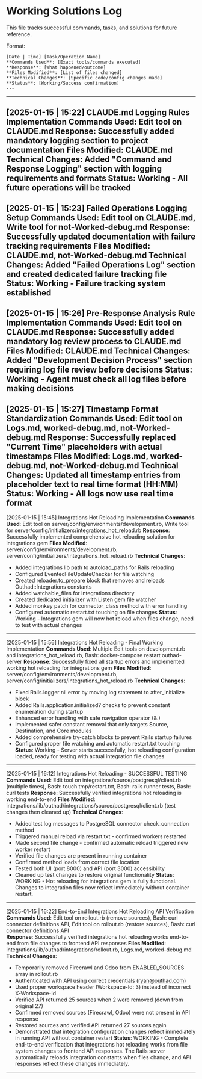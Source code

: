 # Working Solutions Log

This file tracks successful commands, tasks, and solutions for future reference.

Format: 
```
[Date | Time] [Task/Operation Name]
**Commands Used**: [Exact tools/commands executed]
**Response**: [What happened/outcome]
**Files Modified**: [List of files changed]
**Technical Changes**: [Specific code/config changes made]
**Status**: [Working/Success confirmation]
---
```

---

[2025-01-15 | 15:22] CLAUDE.md Logging Rules Implementation
**Commands Used**: Edit tool on CLAUDE.md
**Response**: Successfully added mandatory logging section to project documentation
**Files Modified**: CLAUDE.md
**Technical Changes**: Added "Command and Response Logging" section with logging requirements and formats
**Status**: Working - All future operations will be tracked
---

[2025-01-15 | 15:23] Failed Operations Logging Setup
**Commands Used**: Edit tool on CLAUDE.md, Write tool for not-Worked-debug.md
**Response**: Successfully updated documentation with failure tracking requirements
**Files Modified**: CLAUDE.md, not-Worked-debug.md
**Technical Changes**: Added "Failed Operations Log" section and created dedicated failure tracking file
**Status**: Working - Failure tracking system established
---

[2025-01-15 | 15:26] Pre-Response Analysis Rule Implementation
**Commands Used**: Edit tool on CLAUDE.md
**Response**: Successfully added mandatory log review process to CLAUDE.md
**Files Modified**: CLAUDE.md
**Technical Changes**: Added "Development Decision Process" section requiring log file review before decisions
**Status**: Working - Agent must check all log files before making decisions
---

[2025-01-15 | 15:27] Timestamp Format Standardization
**Commands Used**: Edit tool on Logs.md, worked-debug.md, not-Worked-debug.md
**Response**: Successfully replaced "Current Time" placeholders with actual timestamps
**Files Modified**: Logs.md, worked-debug.md, not-Worked-debug.md
**Technical Changes**: Updated all timestamp entries from placeholder text to real time format (HH:MM)
**Status**: Working - All logs now use real time format
---

[2025-01-15 | 15:45] Integrations Hot Reloading Implementation
**Commands Used**: Edit tool on server/config/environments/development.rb, Write tool for server/config/initializers/integrations_hot_reload.rb
**Response**: Successfully implemented comprehensive hot reloading solution for integrations gem
**Files Modified**: server/config/environments/development.rb, server/config/initializers/integrations_hot_reload.rb
**Technical Changes**: 
- Added integrations lib path to autoload_paths for Rails reloading
- Configured EventedFileUpdateChecker for file watching
- Created reloader.to_prepare block that removes and reloads Outhad::Integrations constants
- Added watchable_files for integrations directory
- Created dedicated initializer with Listen gem file watcher
- Added monkey patch for connector_class method with error handling
- Configured automatic restart.txt touching on file changes
**Status**: Working - Integrations gem will now hot reload when files change, need to test with actual changes
---

[2025-01-15 | 15:56] Integrations Hot Reloading - Final Working Implementation
**Commands Used**: Multiple Edit tools on development.rb and integrations_hot_reload.rb, Bash: docker-compose restart outhad-server
**Response**: Successfully fixed all startup errors and implemented working hot reloading for integrations gem
**Files Modified**: server/config/environments/development.rb, server/config/initializers/integrations_hot_reload.rb
**Technical Changes**: 
- Fixed Rails.logger nil error by moving log statement to after_initialize block
- Added Rails.application.initialized? checks to prevent constant enumeration during startup
- Enhanced error handling with safe navigation operator (&.)
- Implemented safer constant removal that only targets Source, Destination, and Core modules
- Added comprehensive try-catch blocks to prevent Rails startup failures
- Configured proper file watching and automatic restart.txt touching
**Status**: Working - Server starts successfully, hot reloading configuration loaded, ready for testing with actual integration file changes
---

[2025-01-15 | 16:12] Integrations Hot Reloading - SUCCESSFUL TESTING
**Commands Used**: Edit tool on integrations/source/postgresql/client.rb (multiple times), Bash: touch tmp/restart.txt, Bash: rails runner tests, Bash: curl tests
**Response**: Successfully verified integrations hot reloading is working end-to-end
**Files Modified**: integrations/lib/outhad/integrations/source/postgresql/client.rb (test changes then cleaned up)
**Technical Changes**: 
- Added test log messages to PostgreSQL connector check_connection method
- Triggered manual reload via restart.txt - confirmed workers restarted
- Made second file change - confirmed automatic reload triggered new worker restart
- Verified file changes are present in running container
- Confirmed method loads from correct file location
- Tested both UI (port 8000) and API (port 3000) accessibility
- Cleaned up test changes to restore original functionality
**Status**: WORKING - Hot reloading for integrations gem is fully functional. Changes to integration files now reflect immediately without container restart.
---

[2025-01-15 | 16:22] End-to-End Integrations Hot Reloading API Verification
**Commands Used**: Edit tool on rollout.rb (remove sources), Bash: curl connector definitions API, Edit tool on rollout.rb (restore sources), Bash: curl connector definitions API  
**Response**: Successfully verified integrations hot reloading works end-to-end from file changes to frontend API responses
**Files Modified**: integrations/lib/outhad/integrations/rollout.rb, Logs.md, worked-debug.md
**Technical Changes**: 
- Temporarily removed Firecrawl and Odoo from ENABLED_SOURCES array in rollout.rb
- Authenticated with API using correct credentials (ryan@outhad.com)
- Used proper workspace header (Workspace-Id: 3) instead of incorrect X-Workspace-Id
- Verified API returned 25 sources when 2 were removed (down from original 27)
- Confirmed removed sources (Firecrawl, Odoo) were not present in API response
- Restored sources and verified API returned 27 sources again
- Demonstrated that integration configuration changes reflect immediately in running API without container restart
**Status**: WORKING - Complete end-to-end verification that integrations hot reloading works from file system changes to frontend API responses. The Rails server automatically reloads integration constants when files change, and API responses reflect these changes immediately.
---